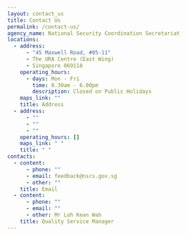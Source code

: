 ```yaml
---
layout: contact_us
title: Contact Us
permalink: /contact-us/
agency_name: National Security Coordination Secretariat
locations:
  - address:
      - "45 Maxwell Road, #05-11"
      - The URA Centre (East Wing)
      - Singapore 069118
    operating_hours:
      - days: Mon - Fri
        time: 8.30am - 6.00pm
        description: Closed on Public Holidays
    maps_link: ""
    title: Address
  - address:
      - ""
      - ""
      - ""
    operating_hours: []
    maps_link: " "
    title: " "
contacts:
  - content:
      - phone: ""
      - email: feedback@nscs.gov.sg
      - other: ""
    title: Email
  - content:
      - phone: ""
      - email: ""
      - other: Mr Loh Kean Wah
    title: Quality Service Manager
---
```

